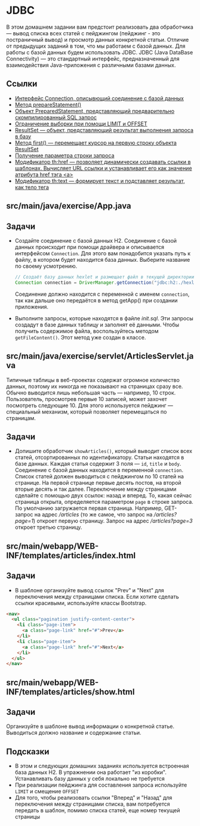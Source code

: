 # JDBC

В этом домашнем задании вам предстоит реализовать два обработчика — вывод списка всех статей с пейджингом (пейджинг - это постраничный вывод) и просмотр данных конкретной статьи. Отличие от предыдущих заданий в том, что мы работаем с базой данных. Для работы с базой данных будем использовать JDBC. JDBC (Java DataBase Connectivity) — это стандартный интерфейс, предназначенный для взаимодействия Java-приложения с различными  базами данных.

## Ссылки

* [Интерфейс Connection, описывющий соединение с базой данных](https://docs.oracle.com/en/java/javase/11/docs/api/java.sql/java/sql/Connection.html)
* [Метод prepareStatement()](https://docs.oracle.com/en/java/javase/11/docs/api/java.sql/java/sql/Connection.html#prepareStatement(java.lang.String))
* [Объект PreparedStatement, представляющий предварительно скомпилированный SQL запрос](https://docs.oracle.com/en/java/javase/11/docs/api/java.sql/java/sql/PreparedStatement.html)
* [Ограничение выборки при помощи LIMIT и OFFSET](https://ru.hexlet.io/courses/rdb-basics/lessons/limit/theory_unit)
* [ResultSet — объект, представляющий результат выполнения запроса в базу](https://docs.oracle.com/en/java/javase/11/docs/api/java.sql/java/sql/ResultSet.html)
* [Метод first() — перемещает курсор на первую строку объекта ResultSet](https://docs.oracle.com/javase/8/docs/api/java/sql/ResultSet.html#first--)
* [Получение параметра строки запроса](https://javaee.github.io/javaee-spec/javadocs/javax/servlet/ServletRequest.html#getParameter-java.lang.String-)
* [Модификатор th:href — позволяет динамически создавать ссылки в шаблонах. Вычисляет URL ссылки и устанавливает его как значение атрибута href тэга \<a\>](https://www.thymeleaf.org/doc/tutorials/3.0/usingthymeleaf.html#link-urls)
* [Модификатор th:text — формирует текст и подставляет результат, как тело тега](https://www.thymeleaf.org/doc/tutorials/3.0/usingthymeleaf.html#using-texts)

## src/main/java/exercise/App.java

## Задачи

* Создайте соединение с базой данных H2. Соединение с базой данных происходит при помощи драйвера и описывается интерфейсом `Connection`. Для этого вам понадобится указать путь к файлу, в котором будет находится база данных. Выберите название по своему усмотрению.

  ```java
  // Создаёт базу данных hexlet и размещает файл в текущей директории
  Connection connection = DriverManager.getConnection("jdbc:h2:./hexlet");
  ```

  Соединение должно находится с переменной с именем `connection`, так как дальше оно передаётся в метод getApp() при создании приложения.

* Выполните запросы, которые находятся в файле *init.sql*. Эти запросы создадут в базе данных таблицу и заполнят её данными. Чтобы получить содержимое файла, воспользуйтесь методом `getFileContent()`. Этот метод уже создан в классе.

## src/main/java/exercise/servlet/ArticlesServlet.java

Типичные таблицы в веб-проектах содержат огромное количество данных, поэтому их никогда не показывают на страницах сразу все. Обычно выводится лишь небольшая часть — например, 10 строк. Пользователь, просмотрев первые 10 записей, может захочет посмотреть следующие 10. Для этого используется пейджинг — специальный механизм, который позволяет перемещаться по страницам.

## Задачи

* Допишите обработчик `showArticles()`, который выводит список всех статей, отсортированных по идентификатору. Статьи находятся в базе данных. Каждая статья содержит 3 поля — `id`, `title` и `body`. Соединение с базой данных находится в переменной `connection`. Список статей должен выводиться с пейджингом по 10 статей на странице. На первой странице первые десять постов, на второй вторые десять и так далее. Переключение между страницами сделайте с помощью двух ссылок: назад и вперед. То, какая сейчас страница открыта, определяется параметром `page` в строке запроса. По умолчанию загружается первая страница. Например, GET-запрос на адрес */articles* (то же самое, что запрос на */articles?page=1*) откроет первую страницу. Запрос на адрес */articles?page=3* откроет третью страницу.

## src/main/webapp/WEB-INF/templates/articles/index.html

## Задачи

* В шаблоне организуйте вывод ссылок "Prev" и "Next" для переключения между страницами списка. Если хотите сделать ссылки красивыми, используйте классы Bootstrap.

```html
<nav>
  <ul class="pagination justify-content-center">
    <li class="page-item">
      <a class="page-link" href="#">Prev</a>
    </li>
    <li class="page-item">
      <a class="page-link" href="#">Next</a>
    </li>
  </ul>
</nav>
```

## src/main/webapp/WEB-INF/templates/articles/show.html

## Задачи

Организуйте в шаблоне вывод информации о конкретной статье. Выводиться должно название и содержание статьи.

## Подсказки

* В этом и следующих домашних заданиях используется встроенная база данных H2. В упражнении она работает "из коробки". Устанавливать базу данных у себя локально не требуется
* При реализации пейджинга для составления запроса используйте `LIMIT` и смещение `OFFSET`
* Для того, чтобы реализовать ссылки "Вперед" и "Назад" для переключения между страницами списка, вам потребуется передать в шаблон, помимо списка статей, еще номер текущей страницы
